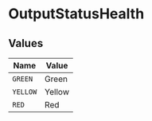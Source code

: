 # OutputStatusHealth


## Values

| Name     | Value    |
| -------- | -------- |
| `GREEN`  | Green    |
| `YELLOW` | Yellow   |
| `RED`    | Red      |